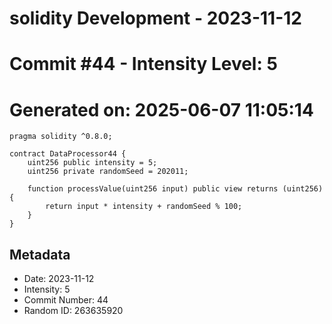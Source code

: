 ﻿# solidity Development - 2023-11-12
# Commit #44 - Intensity Level: 5
# Generated on: 2025-06-07 11:05:14
```solidity
pragma solidity ^0.8.0;

contract DataProcessor44 {
    uint256 public intensity = 5;
    uint256 private randomSeed = 202011;

    function processValue(uint256 input) public view returns (uint256) {
        return input * intensity + randomSeed % 100;
    }
}
```
## Metadata
- Date: 2023-11-12
- Intensity: 5
- Commit Number: 44
- Random ID: 263635920
